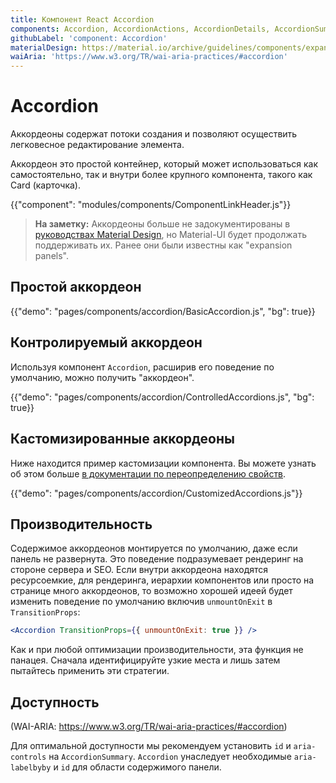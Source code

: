 ```yaml
---
title: Компонент React Accordion
components: Accordion, AccordionActions, AccordionDetails, AccordionSummary
githubLabel: 'component: Accordion'
materialDesign: https://material.io/archive/guidelines/components/expansion-panels.html
waiAria: 'https://www.w3.org/TR/wai-aria-practices/#accordion'
---
```


# Accordion

<p class="description">Аккордеоны содержат потоки создания и позволяют осуществить легковесное редактирование элемента.</p>

Аккордеон это простой контейнер, который может использоваться как самостоятельно, так и внутри более крупного компонента, такого как Card (карточка).

{{"component": "modules/components/ComponentLinkHeader.js"}}

> **На заметку:** Аккордеоны больше не задокументированы в [руководствах Material Design](https://material.io/), но Material-UI будет продолжать поддерживать их. Ранее они были известны как "expansion panels".

## Простой аккордеон

{{"demo": "pages/components/accordion/BasicAccordion.js", "bg": true}}

## Контролируемый аккордеон

Используя компонент `Accordion`, расширив его поведение по умолчанию, можно получить "аккордеон".

{{"demo": "pages/components/accordion/ControlledAccordions.js", "bg": true}}

## Кастомизированные аккордеоны

Ниже находится пример кастомизации компонента. Вы можете узнать об этом больше [в документации по переопределению свойств](/customization/how-to-customize/).

{{"demo": "pages/components/accordion/CustomizedAccordions.js"}}

## Производительность

Содержимое аккордеонов монтируется по умолчанию, даже если панель не развернута. Это поведение подразумевает рендеринг на стороне сервера и SEO. Если внутри аккордеона находятся ресурсоемкие, для рендеринга, иерархии компонентов или просто на странице много аккордеонов, то возможно хорошей идеей будет изменить поведение по умолчанию включив `unmountOnExit` в `TransitionProps`:

```jsx
<Accordion TransitionProps={{ unmountOnExit: true }} />
```

Как и при любой оптимизации производительности, эта функция не панацея. Сначала идентифицируйте узкие места и лишь затем пытайтесь применить эти стратегии.

## Доступность

(WAI-ARIA: https://www.w3.org/TR/wai-aria-practices/#accordion)

Для оптимальной доступности мы рекомендуем установить `id` и `aria-controls` на `AccordionSummary`. `Accordion` унаследует необходимые `aria-labelbyby` и `id` для области содержимого панели.
